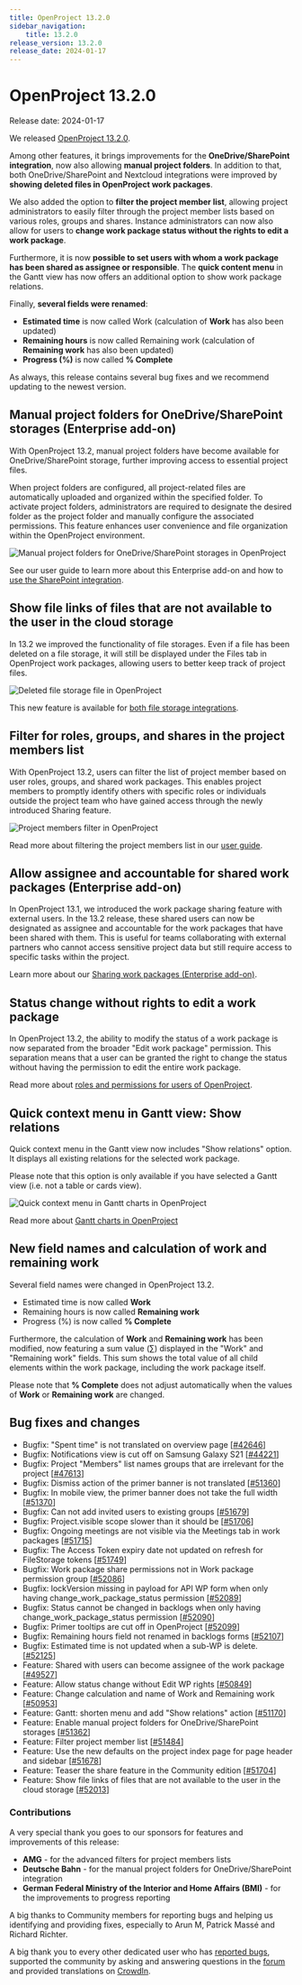 ```yaml
---
title: OpenProject 13.2.0
sidebar_navigation:
    title: 13.2.0
release_version: 13.2.0
release_date: 2024-01-17
---
```


# OpenProject 13.2.0

Release date: 2024-01-17

We released [OpenProject 13.2.0](https://community.openproject.com/versions/1979).

Among other features, it brings improvements for the **OneDrive/SharePoint integration**, now also allowing **manual project folders**. In addition to that, both OneDrive/SharePoint and Nextcloud integrations were improved by **showing deleted files in OpenProject work packages**.

We also added the option to **filter the project member list**, allowing project administrators to easily filter through the project member lists based on various roles, groups and shares. Instance administrators can now also allow for users to **change work package status without the rights to edit a work package**. 

Furthermore, it is now **possible to set users with whom a work package has been shared as assignee or responsible**. The **quick content menu** in the Gantt view has now offers an additional option to show work package relations.

Finally, **several fields were renamed**: 

- **Estimated time** is now called Work (calculation of **Work** has also been updated)
- **Remaining hours** is now called Remaining work (calculation of **Remaining work** has also been updated)
- **Progress (%)** is now called **% Complete**

As always, this release contains several bug fixes and we recommend updating to the newest version.


## Manual project folders for OneDrive/SharePoint storages (Enterprise add-on)

With OpenProject 13.2, manual project folders have become available for OneDrive/SharePoint storage, further improving access to essential project files. 

When project folders are configured, all project-related files are automatically uploaded and organized within the specified folder. To activate project folders, administrators are required to designate the desired folder as the project folder and manually configure the associated permissions. This feature enhances user convenience and file organization within the OpenProject environment.

![Manual project folders for OneDrive/SharePoint storages in OpenProject](onedrive-storage-add-folders.png)

See our user guide to learn more about this Enterprise add-on and how to [use the SharePoint integration](../../user-guide/file-management/one-drive-integration/).

## Show file links of files that are not available to the user in the cloud storage

In 13.2 we improved the functionality of file storages. Even if a file has been deleted on a file storage, it will still be displayed under the Files tab in OpenProject work packages, allowing users to better keep track of project files. 

![Deleted file storage file in OpenProject](deleted-file.png)

This new feature is available for [both file storage integrations](../../user-guide/file-management). 

## Filter for roles, groups, and shares in the project members list
With OpenProject 13.2, users can filter the list of project member based on user roles, groups, and shared work packages. This enables project members to promptly identify others with specific roles or individuals outside the project team who have gained access through the newly introduced Sharing feature.

![Project members filter in OpenProject](project-members.png)

Read more about filtering the project members list in our [user guide](../../user-guide/members/#project-members-overview). 

## Allow assignee and accountable for shared work packages (Enterprise add-on)

In OpenProject 13.1, we introduced the work package sharing feature with external users. In the 13.2 release, these shared users can now be designated as assignee and accountable for the work packages that have been shared with them. This is useful for teams collaborating with external partners who cannot access sensitive project data but still require access to specific tasks within the project.

Learn more about our [Sharing work packages (Enterprise add-on)](../../user-guide/work-packages/share-work-packages/).

## Status change without rights to edit a work package

In OpenProject 13.2, the ability to modify the status of a work package is now separated from the broader "Edit work package" permission. This separation means that a user can be granted the right to change the status without having the permission to edit the entire work package.

Read more about [roles and permissions for users of OpenProject](../../system-admin-guide/users-permissions/roles-permissions/).

## Quick context menu in Gantt view: Show relations

Quick context menu in the Gantt view now includes "Show relations" option. It displays all existing relations for the selected work package. 

Please note that this option is only available if you have selected a Gantt view (i.e. not a table or cards view). 

![Quick context menu in Gantt charts in OpenProject](gantt-relations.png)

Read more about [Gantt charts in OpenProject](../../user-guide/gantt-chart/)

## New field names and calculation of work and remaining work
Several field names were changed in OpenProject 13.2.

- Estimated time is now called **Work**
- Remaining hours is now called **Remaining work** 
- Progress (%) is now called **% Complete**

Furthermore, the calculation of **Work** and **Remaining work** has been modified, now featuring a sum value (∑) displayed in the "Work" and "Remaining work" fields. This sum shows the total value of all child elements within the work package, including the work package itself.

Please note that **% Complete** does not adjust automatically when the values of **Work** or **Remaining work** are changed. 

## Bug fixes and changes

<!-- Warning: Anything within the below lines will be automatically removed by the release script -->
<!-- BEGIN AUTOMATED SECTION -->

- Bugfix: "Spent time" is not translated on overview page \[[#42646](https://community.openproject.com/wp/42646)\]
- Bugfix: Notifications view is cut off on Samsung Galaxy S21 \[[#44221](https://community.openproject.com/wp/44221)\]
- Bugfix: Project "Members" list names groups that are irrelevant for the project \[[#47613](https://community.openproject.com/wp/47613)\]
- Bugfix: Dismiss action of the primer banner is not translated \[[#51360](https://community.openproject.com/wp/51360)\]
- Bugfix: In mobile view, the primer banner does not take the full width \[[#51370](https://community.openproject.com/wp/51370)\]
- Bugfix: Can not add invited users to existing groups \[[#51679](https://community.openproject.com/wp/51679)\]
- Bugfix: Project.visible scope slower than it should be \[[#51706](https://community.openproject.com/wp/51706)\]
- Bugfix: Ongoing meetings are not visible via the Meetings tab in work packages \[[#51715](https://community.openproject.com/wp/51715)\]
- Bugfix: The Access Token expiry date not updated on refresh for FileStorage tokens \[[#51749](https://community.openproject.com/wp/51749)\]
- Bugfix: Work package share permissions not in Work package permission group \[[#52086](https://community.openproject.com/wp/52086)\]
- Bugfix: lockVersion missing in payload for API WP form when only having change_work_package_status permission \[[#52089](https://community.openproject.com/wp/52089)\]
- Bugfix: Status cannot be changed in backlogs when only having change_work_package_status permission \[[#52090](https://community.openproject.com/wp/52090)\]
- Bugfix: Primer tooltips are cut off in OpenProject \[[#52099](https://community.openproject.com/wp/52099)\]
- Bugfix: Remaining hours field not renamed in backlogs forms \[[#52107](https://community.openproject.com/wp/52107)\]
- Bugfix: Estimated time is not updated when a sub-WP is delete. \[[#52125](https://community.openproject.com/wp/52125)\]
- Feature: Shared with users can become assignee of the work package \[[#49527](https://community.openproject.com/wp/49527)\]
- Feature: Allow status change without Edit WP rights \[[#50849](https://community.openproject.com/wp/50849)\]
- Feature: Change calculation and name of Work and Remaining work \[[#50953](https://community.openproject.com/wp/50953)\]
- Feature: Gantt: shorten menu and add "Show relations" action \[[#51170](https://community.openproject.com/wp/51170)\]
- Feature: Enable manual project folders for OneDrive/SharePoint storages \[[#51362](https://community.openproject.com/wp/51362)\]
- Feature: Filter project member list \[[#51484](https://community.openproject.com/wp/51484)\]
- Feature: Use the new defaults on the project index page for page header and sidebar \[[#51678](https://community.openproject.com/wp/51678)\]
- Feature: Teaser the share feature in the Community edition \[[#51704](https://community.openproject.com/wp/51704)\]
- Feature: Show file links of files that are not available to the user in the cloud storage \[[#52013](https://community.openproject.com/wp/52013)\]

<!-- END AUTOMATED SECTION -->
<!-- Warning: Anything above this line will be automatically removed by the release script -->

### Contributions

A very special thank you goes to our sponsors for features and improvements of this release:

- **AMG** - for the advanced filters for project members lists
- **Deutsche Bahn** - for the manual project folders for OneDrive/SharePoint integration 
- **German Federal Ministry of the Interior and Home Affairs (BMI)** - for the improvements to progress reporting

A big thanks to Community members for reporting bugs and helping us identifying and providing fixes, especially to Arun M, Patrick Massé and Richard Richter.

A big thank you to every other dedicated user who has [reported bugs](https://www.openproject.org/docs/development/report-a-bug), supported the community by asking and answering questions in the [forum](https://community.openproject.org/projects/openproject/boards) and provided translations on [CrowdIn](https://crowdin.com/projects/opf).

